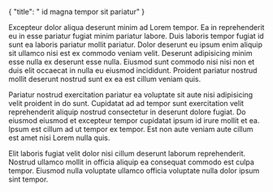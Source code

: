 {
  "title": " id magna tempor sit pariatur"
}

Excepteur dolor aliqua deserunt minim ad Lorem tempor. Ea in reprehenderit eu in esse pariatur fugiat minim pariatur labore. Duis laboris tempor fugiat id sunt ea laboris pariatur mollit pariatur. Dolor deserunt eu ipsum enim aliquip sit ullamco nisi est ex commodo veniam velit. Deserunt adipisicing minim esse nulla ex deserunt esse nulla. Eiusmod sunt commodo nisi nisi non et duis elit occaecat in nulla eu eiusmod incididunt. Proident pariatur nostrud mollit deserunt nostrud sunt ex ea est cillum veniam quis.

Pariatur nostrud exercitation pariatur ea voluptate sit aute nisi adipisicing velit proident in do sunt. Cupidatat ad ad tempor sunt exercitation velit reprehenderit aliquip nostrud consectetur in deserunt dolore fugiat. Do eiusmod eiusmod et excepteur tempor cupidatat ipsum id irure mollit et ea. Ipsum est cillum ad ut tempor ex tempor. Est non aute veniam aute cillum est amet nisi Lorem nulla quis.

Elit laboris fugiat velit dolor nisi cillum deserunt laborum reprehenderit. Nostrud ullamco mollit in officia aliquip ea consequat commodo est culpa tempor. Eiusmod nulla voluptate ullamco officia voluptate nulla dolor ipsum sint tempor.